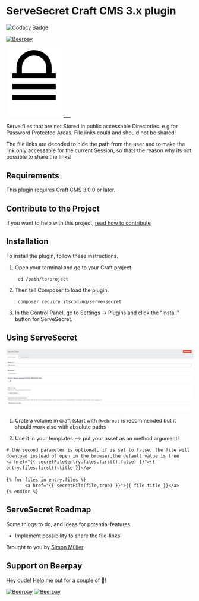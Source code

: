 # ServeSecret Craft CMS 3.x plugin

[![Codacy Badge](https://api.codacy.com/project/badge/Grade/023ab9c270804de7a900d3dc9f305ca2)](https://www.codacy.com/app/boscho87/serve-secret?utm_source=github.com&amp;utm_medium=referral&amp;utm_content=boscho87/serve-secret&amp;utm_campaign=Badge_Grade)

[![Beerpay](https://beerpay.io/boscho87/serve-secret/badge.svg)](https://beerpay.io/boscho87/serve-secret)

<img src="https://github.com/boscho87/serve-secret/blob/master/resources/img/icon.svg" width="150">
___

Serve files that are not Stored in public accessable Directories. e.g for Password Protected Areas. File links could and should not be shared!

The file links are decoded to hide the path from the user and to make the link only accessable for the current Session, so thats the reason why its not possible to share the links!

## Requirements

This plugin requires Craft CMS 3.0.0 or later.

## Contribute to the Project

if you want to help with this project, [read how to contribute](CONTRIBUTE.md)

## Installation

To install the plugin, follow these instructions.

1. Open your terminal and go to your Craft project:

        cd /path/to/project

2. Then tell Composer to load the plugin:

        composer require itscoding/serve-secret

3. In the Control Panel, go to Settings → Plugins and click the “Install” button for ServeSecret.


## Using ServeSecret

![Screenshot](resources/img/volume.png)

1. Crate a volume in craft (start with `@webroot` is recommended but it should work also with absolute paths

2. Use it in your templates --> put your asset as an method argument!


```twig
# the second parameter is optional, if is set to false, the file will download instead of open in the browser,the default value is true
<a href="{{ secretFile(entry.files.first(),false) }}">{{ entry.files.first().title }}</a>

{% for files in entry.files %}
       <a href="{{ secretFile(file,true) }}">{{ file.title }}</a>
{% endfor %}

```

## ServeSecret Roadmap

Some things to do, and ideas for potential features:

* Implement possibility to share the file-links

Brought to you by [Simon Müller](https://itscoding.ch)

## Support on Beerpay
Hey dude! Help me out for a couple of :beers:!

[![Beerpay](https://beerpay.io/boscho87/serve-secret/badge.svg?style=beer-square)](https://beerpay.io/boscho87/serve-secret)  [![Beerpay](https://beerpay.io/boscho87/serve-secret/make-wish.svg?style=flat-square)](https://beerpay.io/boscho87/serve-secret?focus=wish)
